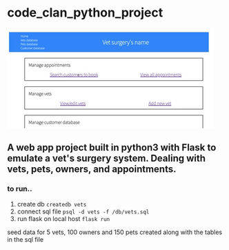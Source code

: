 # code_clan_python_project


![](short_gif_demo.gif)

## A web app project built in python3 with Flask to emulate a vet's surgery system.  Dealing with vets, pets, owners, and appointments.
### to run..
1. create db
`createdb vets`
2. connect sql file
`psql -d vets -f /db/vets.sql`
3. run flask on local host
`flask run`

seed data for 5 vets, 100 owners and 150 pets created along with the tables in the sql file

